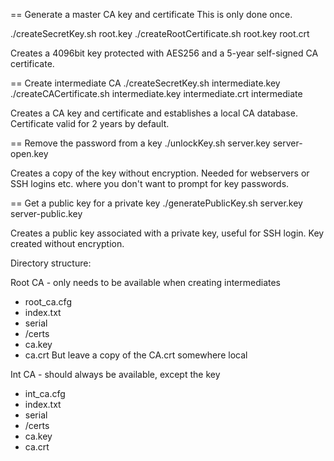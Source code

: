 
== Generate a master CA key and certificate
This is only done once.

./createSecretKey.sh root.key
./createRootCertificate.sh root.key root.crt

Creates a 4096bit key protected with AES256 and a 5-year self-signed CA certificate.

== Create intermediate CA
./createSecretKey.sh intermediate.key
./createCACertificate.sh intermediate.key intermediate.crt intermediate

Creates a CA key and certificate and establishes a local CA database.
Certificate valid for 2 years by default.

== Remove the password from a key
./unlockKey.sh server.key server-open.key

Creates a copy of the key without encryption. Needed for webservers or SSH logins etc. where you don't want to prompt for key passwords.

== Get a public key for a private key
./generatePublicKey.sh server.key server-public.key

Creates a public key associated with a private key, useful for SSH login.
Key created without encryption.



Directory structure:

Root CA - only needs to be available when creating intermediates
- root_ca.cfg
- index.txt
- serial
- /certs
- ca.key
- ca.crt
But leave a copy of the CA.crt somewhere local

Int CA - should always be available, except the key
- int_ca.cfg
- index.txt
- serial
- /certs
- ca.key
- ca.crt
